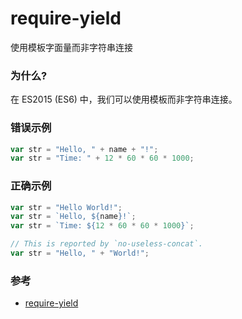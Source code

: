 # require-yield

使用模板字面量而非字符串连接

### 为什么?

在 ES2015 (ES6) 中，我们可以使用模板而非字符串连接。

### 错误示例

```js
var str = "Hello, " + name + "!";
var str = "Time: " + 12 * 60 * 60 * 1000;
```

### 正确示例

```js
var str = "Hello World!";
var str = `Hello, ${name}!`;
var str = `Time: ${12 * 60 * 60 * 1000}`;

// This is reported by `no-useless-concat`.
var str = "Hello, " + "World!";
```

### 参考

- [require-yield](https://eslint.org/docs/rules/require-yield)
